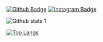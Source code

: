 [![Github Badge](https://img.shields.io/badge/-Github-000?style=quare&labelColor=000&logo=Github&logoColor=white&link=link)](https://github.com/Niwren) 
[![Instagram Badge](https://img.shields.io/badge/-Instagram-C13584?style=flat-quare&labelColor=C13584&logo=instagram&logoColor=white&link=link)](https://www.instagram.com/niwren_/) 


![Github stats 1](https://github-readme-stats.vercel.app/api?username=Niwren&show_icons=true&theme=gradient) 

[![Top Langs](https://github-readme-stats.vercel.app/api/top-langs/?username=Niwren&layout=compact)](https://github.com/anuraghazra/github-readme-stats)
